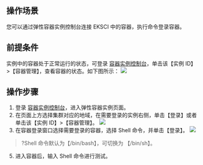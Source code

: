 

## 操作场景

您可以通过弹性容器实例控制台连接 EKSCI 中的容器，执行命令登录容器。

## 前提条件

实例中的容器处于正常运行的状态，可登录 [容器实例控制台]()，单击该【实例 ID】>【容器管理】，查看容器的状态。如下图所示：
![](https://main.qcloudimg.com/raw/6626e357e8f6527adb9ee36c671f60e0.png)

## 操作步骤
1. 登录 [容器实例控制台]()，进入弹性容器实例页面。
2. 在页面上方选择集群对应的地域，在需要登录的实例右侧，单击【登录】或者单击该【实例 ID】>【容器管理】。
![](https://main.qcloudimg.com/raw/e351ff6eb28661f5bb95d9213c8b2034.png)
4. 在容器登录窗口选择需要登录的容器，选择 Shell 命令，并单击【登录】。
![](https://main.qcloudimg.com/raw/40c7fba376dbb9add28d56a58fdcbb1e.png)
>?Shell 命令默认为【/bin/bash】，可切换为 【/bin/sh】。
5. 进入容器后，输入 Shell 命令进行测试。
